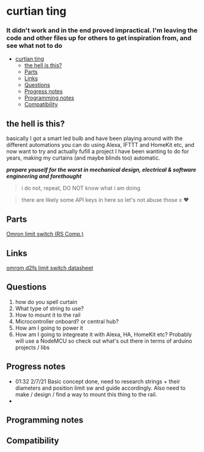# curtian ting
### It didn't work and in the end proved impractical. I'm leaving the code and other files up for others to get inspiration from, and see what not to do
- [curtian ting](#curtian-ting)
  - [the hell is this?](#the-hell-is-this)
  - [Parts](#parts)
  - [Links](#links)
  - [Questions](#questions)
  - [Progress notes](#progress-notes)
  - [Programming notes](#programming-notes)
  - [Compatibility](#compatibility)

## the hell is this?
basically I got a smart led bulb and have been playing around with the different automations you can do using Alexa, IFTTT and HomeKit etc, and now want to try and actually fufill a project I have been wanting to do for years, making my curtains (and maybe blinds too) automatic.

***prepare youself for the worst in mechanical design, electrical & software engineering and forethought***

> i do not, repeat, DO NOT know what i am doing

>there are likely some API keys in here so let's not abuse those x ♥

## Parts
[Omron limit switch (RS Comp.)](https://uk.rs-online.com/web/p/microswitches/8046177)


## Links
[omrom d2fs limit switch datasheet](https://docs.rs-online.com/f449/0900766b8166b354.pdf)


## Questions
1.  how do you spell curtain
2.  What type of string to use?
3.  How to mount it to the rail
4.  Microcontroller onboard? or central hub?
5.  How am I going to power it
6.  How am I going to integreate it with Alexa, HA, HomeKit etc? Probably will use a NodeMCU so check out what's out there in terms of arduino projects / libs

## Progress notes
- 01:32 2/7/21 Basic concept done, need to research strings + their diameters and position limit sw and guide accordingly. Also need to make / design / find a way to mount this thing to the rail.
-  

## Programming notes
## Compatibility
